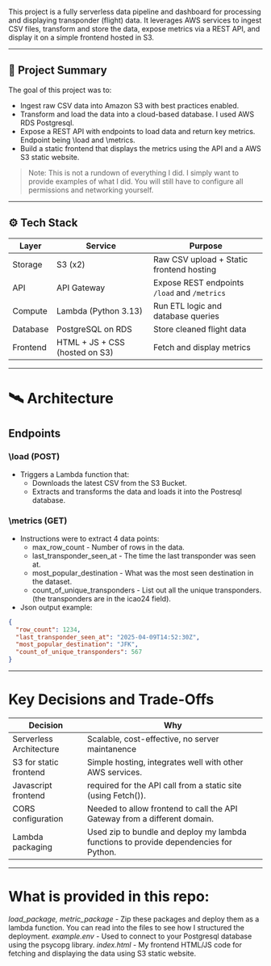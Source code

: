 This project is a fully serverless data pipeline and dashboard for processing and displaying transponder (flight) data. It leverages AWS services to ingest CSV files, transform and store the data, expose metrics via a REST API, and display it on a simple frontend hosted in S3.

---

## 🧠 Project Summary

The goal of this project was to:
- Ingest raw CSV data into Amazon S3 with best practices enabled.
- Transform and load the data into a cloud-based database. I used AWS RDS Postgresql.
- Expose a REST API with endpoints to load data and return key metrics. Endpoint being \load and \metrics.
- Build a static frontend that displays the metrics using the API and a AWS S3 static website.

> Note: This is not a rundown of everything I did. I simply want to provide examples of what I did. You will still have to configure all permissions and networking yourself.

---

## ⚙️ Tech Stack

| Layer       | Service       | Purpose |
|-------------|---------------|---------|
| Storage     | S3 (x2)       | Raw CSV upload + Static frontend hosting |
| API         | API Gateway   | Expose REST endpoints `/load` and `/metrics` |
| Compute     | Lambda (Python 3.13) | Run ETL logic and database queries |
| Database    | PostgreSQL on RDS | Store cleaned flight data |
| Frontend    | HTML + JS + CSS (hosted on S3) | Fetch and display metrics |

---

# 🛰️ Architecture
## Endpoints
### \load (POST)
- Triggers a Lambda function that:
  - Downloads the latest CSV from the S3 Bucket.
  - Extracts and transforms the data and loads it into the Postresql database.
### \metrics (GET)
- Instructions were to extract 4 data points:
  - max_row_count - Number of rows in the data.
  - last_transponder_seen_at - The time the last transponder was seen at.
  - most_popular_destination - What was the most seen destination in the dataset.
  - count_of_unique_transponders - List out all the unique transponders. (the transponders are in the icao24 field).
- Json output example:
```json
{
  "row_count": 1234,
  "last_transponder_seen_at": "2025-04-09T14:52:30Z",
  "most_popular_destination": "JFK",
  "count_of_unique_transponders": 567
}
```

---

# Key Decisions and Trade-Offs
| Decision | Why |
|----------|-----|
Serverless Architecture | Scalable, cost-effective, no server maintanence
S3 for static frontend | Simple hosting, integrates well with other AWS services.
Javascript frontend | required for the API call from a static site (using Fetch()).
CORS configuration | Needed to allow frontend to call the API Gateway from a different domain.
Lambda packaging | Used zip to bundle and deploy my lambda functions to provide dependencies for Python.

---

# What is provided in this repo:
*load_package, metric_package* - Zip these packages and deploy them as a lambda function. You can read into the files to see how I structured the deployment.
*example.env* - Used to connect to your Postgresql database using the psycopg library.
*index.html* - My frontend HTML/JS code for fetching and displaying the data using S3 static website.
